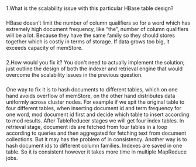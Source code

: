 ###
1.What is the scalability issue with this particular HBase table design?

###

####
HBase doesn’t limit the number of column qualifiers so for a word which has extremely high document frequency, like “the”, number of column qualifiers will be a lot. Because they have the same family so they should stores together which is costly in terms of storage. If data grows too big, it exceeds capacity of memStore. 

####

###
2.How would you fix it? You don't need to actually implement the solution; just outline the design of both the indexer and retrieval engine that would overcome the scalability issues in the previous question.

###

####
One way to fix it is to hash documents to different tables, which on one hand avoids overflow of memStore, on the other hand distributes data uniformly across cluster nodes. For example if we spit the original table to four different tables, when inserting document id and term frequency for one word, mod document id first and decide which table to insert according to mod results. After TableReducer stages we will get four index tables. In retrieval stage, document ids are fetched from four tables in a loop according to queries and then aggregated for fetching text from document collections. But it may has the problem of in consistency. Another way is to hash document ids to different column families. Indexes are saved in one table. So it is consistent however it takes more time in multiple MapReduce jobs.

####
